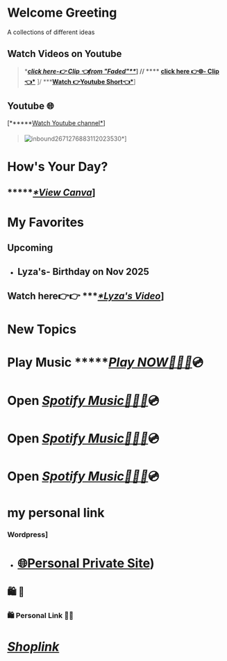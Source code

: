 ####
# Welcome Greeting
A collections of different ideas
>####
 ## Watch Videos on Youtube
 > ****[*click here-👉 Clip 👈from "Faded"***](https://youtube.com/clip/UgkxnuxdLHJsQCcrb0TFZnRaZVV5-eopgoCx?si=G9NJ2874i0IeZqe6)*]  //
  >  **** [click here 👉🌐- Clip👈*](https://youtube.com/clip/UgkxHpKLRjADx3VWUeGvLiNlMbrH06Y7JP3F?si=-38LOzrN9KN_r7pJ)**  ]/
> *****[Watch 👉Youtube Short👈*](https://youtube.com/shorts/_NinazWF4qw?si=qUPGSSoDIYlMO0jp)**]
  ## Youtube 🌐
  [******[Watch Youtube channel*](https://www.youtube.com/@WilliamFamily-1938)]
>  ####
> ![inbound2671276883112023530](https://github.com/user-attachments/assets/c617cd10-03a7-46ee-9a6a-afc19f828458)*]
>####
 # How's Your Day?
 ####
 ## ******[*View Canva]()*]
>####
# My Favorites
>####
 ## Upcoming
- ## Lyza's- Birthday on Nov 2025
 > ####
  ## Watch here👉👉 ****[*Lyza's Video](https://github.com/user-attachments/assets/575e043b-bd1b-42b7-a576-0d7e1e4098fb)*]

>####
# New Topics
 # Play Music ******[*Play NOW*🎹🎸🎺](https://open.spotify.com/track/)*💿
> ####
# Open *[Spotify Music🎹🎺🎸](https://open.spotify.com/)*💿 
# Open *[Spotify Music🎸🎸🎺](https://open.spotify.com/)*💿
# Open *[Spotify Music🎺🎺🎹](https://open.spotify.com/)*💿
>####
# my personal link
> ####
### Wordpress]
-  # [🌐Personal Private Site](https://william3164.wordpress.com))


> ######
##            🛍️                            🛒
### 🛍️ Personal Link 🛒🛒 
>  ######
 # *[Shoplink](https://shopee.ph/)*



